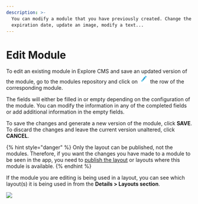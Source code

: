 ```yaml
---
description: >-
  You can modify a module that you have previously created. Change the
  expiration date, update an image, modify a text...
---
```


# Edit Module

To edit an existing module in Explore CMS and save an updated version of the module, go to the modules repository and click on ![](../.gitbook/assets/icono_editar.png) the row of the corresponding module.

The fields will either be filled in or empty depending on the configuration of the module. You can modify the information in any of the completed fields or add additional information in the empty fields.

To save the changes and generate a new version of the module, click **SAVE**. To discard the changes and leave the current version unaltered, click **CANCEL**.

{% hint style="danger" %}
Only the layout can be published, not the modules. Therefore, if you want the changes you have made to a module to be seen in the app, you need to [publish the layout](../readme_en-us-2/publicar-layouts_en-us.md) or layouts where this module is available.
{% endhint %}

If the module you are editing is being used in a layout, you can see which layout\(s\) it is being used in from the **Details &gt; Layouts section**.

![](https://lh6.googleusercontent.com/737Kt2kqTRwajUNboSBg_H5X9P0xxB2oHlIRtVERRTxKUdo3w-d17Yxyw4eUjYzIYRbCAq8vOniH62tnz5ksMz3M-9P2ARcpdXAF7VBSvu3xfcPoOFOY6YzfD9qRZwqNmyJNU9PE)

